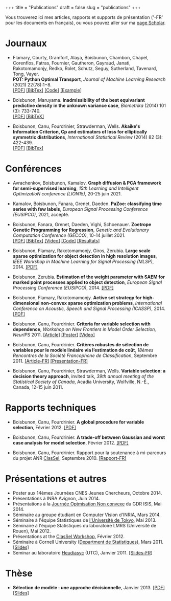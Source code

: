 +++ 
title = "Publications"
draft = false
slug = "publications"
+++ 

Vous trouverez ici mes articles, rapports et supports de présentation ('-FR' pour les documents en français), ou vous pouvez aller sur ma [page Scholar](https://scholar.google.com/citations?user=mwuzuB8AAAAJ&hl=fr&oi=ao).

# Journaux

* Flamary, Courty, Gramfort, Alaya, Boisbunon, Chambon, Chapel, Corenflos, Fatras, Fournier, Gautheron, Gayraud, Janati, Rakotomamonjy, Redko, Rolet, Schutz, Seguy, Sutherland, Tavenard, Tong, Vayer. <br />
**POT: Python Optimal Transport**, *Journal of Machine Learning Research* (2021) 22(78):1−8. \
[[PDF]](https://jmlr.csail.mit.edu/papers/v22/20-451.html)
[[BibTex]](https://scholar.googleusercontent.com/scholar.bib?q=info:rIdNnjMUZTEJ:scholar.google.com/&output=citation&scisdr=CgXTBRi1EIiZ4z6SgJk:AAGBfm0AAAAAYPqXmJlDYoREdcAR6dR8kBAbnmA9IfJQ&scisig=AAGBfm0AAAAAYPqXmEiJ3-CeS3U7a8aH1CidYgWtpKM9&scisf=4&ct=citation&cd=-1&hl=fr&scfhb=1)
[[Code]](https://pythonot.github.io/)
[[Example]](https://towardsdatascience.com/hands-on-guide-to-python-optimal-transport-toolbox-part-1-922a2e82e621)

* Boisbunon, Maruyama. **Inadmissibility of the best equivariant predictive density in the unknown variance case**,
*Biometrika* (2014) 101 (3): 733-740.\
[[PDF]](http://arxiv.org/pdf/1308.2765.pdf)
[[BibTeX]](https://scholar.googleusercontent.com/scholar.bib?q=info:zfjQTgR5L8sJ:scholar.google.com/&output=citation&scisdr=CgXTBRi1EIiZ4z6dDS8:AAGBfm0AAAAAYPqYFS9beYWtUQ-6zpo62KjeBrZ9YXqM&scisig=AAGBfm0AAAAAYPqYFSckXqMvkIFzCsBplzw3cstPIWFJ&scisf=4&ct=citation&cd=-1&hl=fr&scfhb=1)

* Boisbunon, Canu, Fourdrinier, Strawderman, Wells. 
**Akaike's Information Criterion, Cp and estimators of loss for elliptically symmetric distributions**,
*International Statistical Review* (2014) 82 (3): 422-439.\
[[PDF]](http://arxiv.org/pdf/1308.2766.pdf)
[[BibTex]](https://scholar.googleusercontent.com/scholar.bib?q=info:itYlAWazpwgJ:scholar.google.com/&output=citation&scisdr=CgXTBRi1EIiZ4z6SPFY:AAGBfm0AAAAAYPqXJFabAwL0aFNAgLzo71Jymjf5QN-Y&scisig=AAGBfm0AAAAAYPqXJD3oE5nLHtYQh7lti3YCjQfooQd-&scisf=4&ct=citation&cd=-1&hl=fr&scfhb=1)


# Conférences

* Avrachenkov, Boisbunon, Kamalov. 
**Graph diffusion & PCA framework for semi-supervised learning**,
*15th Learning and Intelligent OptimizatioN conference (LION15)*, 20-25 juin 2021. 

* Kamalov, Boisbunon, Fanara, Grenet, Daeden. 
**PaZoe: classifying time series with few labels**,
*European Signal Processing Conference (EUSIPCO)*, 2021, accepté. 

* Boisbunon, Fanara, Grenet, Daeden, Vighi, Schoenauer. 
**Zoetrope Genetic Programming for Regression**,
*Genetic and Evolutionary Computation Conference (GECCO)*, 10-14 juillet 2021. \
[[PDF]](https://dl.acm.org/doi/pdf/10.1145/3449639.3459349)
[[BibTex]](https://scholar.googleusercontent.com/scholar.bib?q=info:SrHIcS3Jw4UJ:scholar.google.com/&output=citation&scisdr=CgXTBRi1EIiZ4z6TdFU:AAGBfm0AAAAAYPqWbFWTRYVCdfYYkONZWnGv5OG0MKTn&scisig=AAGBfm0AAAAAYPqWbAT05yB4P9pnIg2ohXIRLF4ZPPdV&scisf=4&ct=citation&cd=-1&hl=fr&scfhb=1)
[[Video]](https://www.youtube.com/watch?v=L7XbUn8SRUY)
[[Code]](https://gitlab.devenv.mydatamodels.com/publications/bench-zgp-symbolic-regression)
[[Résultats]](https://towardsdatascience.com/what-if-we-didnt-have-to-compromise-between-interpretability-and-performance-da00d4e30a44)
<!-- <p class="infolinks">  <a href="javascript:toggleInfo('boisbunon2021zoetrope','abstract')">[Abstract]</a> -->
<!-- [[BibTeX]](javascript:toggleInfo('boisbunon2021zoetrope','bibtex'))
<tr class="abstract noshow" id="boisbunon2021zoetrope"> 
 <td><b>Abstract</b>:  The Zoetrope Genetic Programming (ZGP) algorithm is based on an original representation for mathematical expressions, targeting evolutionary symbolic regression.The zoetropic representation uses repeated fusion operations between partial expressions, starting from the terminal set. Repeated fusions within an individual gradually generate more complex expressions, ending up in what can be viewed as new features. These features are then linearly combined to best fit the training data. ZGP individuals then undergo specific crossover and mutation operators, and selection takes place between parents and offspring. ZGP is validated using a large number of public domain regression datasets, and compared to other symbolic regression algorithms, as well as to traditional machine learning algorithms. ZGP reaches state-of-the-art performance with respect to both types of algorithms, and demonstrates a low computational time compared to other symbolic regression approaches. </td> 
 </tr> 
<tr class="bibtex noshow" id="bib_boisbunon2021zoetrope"> 
 <td><b>BibTeX</b>:
 <pre> @misc{boisbunon2021zoetrope,
      title={Zoetrope Genetic Programming for Regression}, 
      author={Aurélie Boisbunon and Carlo Fanara and Ingrid Grenet and Jonathan Daeden and Alexis Vighi and Marc Schoenauer},
      year={2021},
      eprint={2102.13388},
      archivePrefix={arXiv},
      primaryClass={stat.ML}
} </pre>
-->

* Boisbunon, Flamary, Rakotomamonjy, Giros, Zerubia. 
**Large scale sparse optimization for object detection in high resolution images**,
*IEEE Workshop in Machine Learning for Signal Processing (MLSP)*, 2014. 
[[PDF]](http://remi.flamary.com/biblio/boisbunon2014largescale.pdf)
<!-- <p class="infolinks">  <a href="javascript:toggleInfo('boisbunon2014large','abstract')">[Abstract]</a>    <a href="javascript:toggleInfo('boisbunon2014large','bibtex')">[BibTeX]</a>         
 </p> 
 </td> 
 </tr> 
<tr class="abstract noshow" id="abs_boisbunon2014large"> 
 <td><b>Abstract</b>: In this work, we address the problem of detecting objects in images by expressing the image as convolutions between activation matrices and dictionary atoms. The activation matrices are estimated through sparse optimization and correspond to the position of the objects. In particular, we propose an efficient algorithm based on an active set strategy that is easily scalable and can be computed in parallel. We apply it to a toy image and a satellite image where the aim is to detect all the boats in a harbor. These results show the benefit of using nonconvex penalties, such as the log-sum penalty, over the convex l1 penalty.</td> 
 </tr> 
<tr class="bibtex noshow" id="bib_boisbunon2014large"> 
 <td><b>BibTeX</b>:
 <pre> @inproceedings{boisbunon2014large,
author = {Boisbunon, A. and Flamary, R. and Rakotomamonjy, A. and Giros, A. and Zerubia, J.},
title = {Large scale sparse optimization for object detection in high resolution images}, 
booktitle = {IEEE Workshop in Machine Learning for Signal Processing (MLSP)},
year = {2014}
} </pre> -->
 
* Boisbunon, Zerubia. 
**Estimation of the weight parameter with SAEM for marked point processes applied to object detection**, 
 *European Signal Processing Conference (EUSIPCO)*, 2014. 
[[PDF]](http://hal.inria.fr/docs/01/06/62/32/PDF/Template.pdf)
<!-- <p class="infolinks">  <a href="javascript:toggleInfo('boisbunon2014estimation','abstract')">[Abstract]</a>
<a href="javascript:toggleInfo('boisbunon2014estimation','bibtex')">[BibTeX]</a>
<tr class="abstract noshow" id="abs_boisbunon2014estimation"> 
 <td><b>Abstract</b>: We consider the problem of estimating one of the parameters of a marked point process, namely the tradeoff parameter between the data and prior energy terms defining the probability density of the process. In previous work, the Stochastic Expectation-Maximization (SEM) algorithm was used. However, SEM is well known for having bad convergence properties, which might also slow down the estimation time. Therefore, in this work, we consider an alternative to SEM: the Stochastic Approximation EM algorithm, which makes an efficient use of all the data simulated. We compare both approaches on high resolution satellite images where the objective is to detect boats in a harbor.</td> 
 </tr> 
<tr class="bibtex noshow" id="bib_boisbunon2014estimation"> 
 <td><b>BibTeX</b>:
 <pre> @inproceedings{boisbunon2014estimation,
author = {Boisbunon, A. and Zerubia, J.},
title = {Estimation of the weight parameter with SAEM for marked point processes applied to object detection}, 
booktitle = {European Signal Processing Conference (EUSIPCO)},
year = {2014}
} </pre>
--> 
 
* Boisbunon, Flamary, Rakotomamonjy. 
**Active set strategy for high-dimensional non-convex sparse optimization problems**, 
*International Conference on Acoustic, Speech and Signal Processing (ICASSP)*, 2014. 
[[PDF]](http://remi.flamary.com/biblio/boisbunon2014active.pdf)
<!-- <p class="infolinks">  <a href="javascript:toggleInfo('boisbunon2014active','abstract')">[Abstract]</a>
<a href="javascript:toggleInfo('boisbunon2014active','bibtex')">[BibTeX]</a>
<tr class="abstract noshow" id="abs_boisbunon2014active"> 
 <td><b>Abstract</b>: The use of non-convex sparse regularization has attracted much interest when estimating a very sparse model on high dimensional data. In this work we express the optimality conditions of the optimization problem for a large class of non-convex regularizers. From those conditions, we derive an efficient active set strategy that avoids the computing of unnecessary gradients. Numerical experiments on both generated and real life datasets show a clear gain in computational cost w.r.t. the state of the art when using our method to obtain very sparse solutions.</td> 
 </tr> 
<tr class="bibtex noshow" id="bib_boisbunon2014active"> 
 <td><b>BibTeX</b>:
 <pre> @inproceedings{ boisbunon2014active,
 author = { Boisbunon, A. and Flamary, R. and Rakotomamonjy, A. },
 title = { Active set strategy for high-dimensional non-convex sparse optimization problems }, 
 booktitle = { International Conference on Acoustic, Speech and Signal Processing (ICASSP) },
 year = { 2014 } 
 } </pre>
--> 
 
* Boisbunon, Canu, Fourdrinier. 
**Criteria for variable selection with dependence**,
*Workshop on New Frontiers in Model Order Selection, NeurIPS* 2011. 
[[Article]](http://hal.archives-ouvertes.fr/hal-00626307/en/)
[[Poster]](http://aurelie.boisbunon.free.fr/downloads/posterNIPS2011.pdf)
[[Video]](http://videolectures.net/aurelie_boisbunon/)
<!-- <p class="infolinks">
<a href="javascript:toggleInfo('nips2011','bibtex')">[BibTeX]</a> 
</p> 
</td> 
</tr>
<tr class="bibtex noshow" id="bib_nips2011"> 
<td><b>BibTeX</b>:
<pre> @conference{boisbunon2011criteria,
  author = {Boisbunon, A. and Canu, S. and Fourdrinier, D.},
  title = {Criteria for variable selection with dependence},
  booktitle = {Workshop on New Frontiers in Model Order Selection, NIPS 2011},
  year = {2011}
} </pre>
-->

* Boisbunon, Canu, Fourdrinier. 
**Critères robustes de sélection de variables pour le modèle linéaire via l’estimation de coût**,
*18èmes Rencontres de la Société Francophone de Classification*, Septembre 2011.
[[Article-FR]](http://aurelie.boisbunon.free.fr/downloads/BoisbunonCanuFourdrinier.pdf)
[[Presentation-FR]](http://aurelie.boisbunon.free.fr/downloads/ABoisbunon_SFC11.pdf)
<!-- <p class="infolinks">
<a href="javascript:toggleInfo('sfc2011','bibtex')">[BibTeX]</a> 
<tr class="bibtex noshow" id="bib_sfc2011"> 
<td><b>BibTeX</b>:
<pre> @inproceedings{boisbunon2011criteres,
  author = {Boisbunon, A., Canu, S., Fourdrinier, D.},
  title = {Crit{\`e}res robustes de s{\'e}lection de variables pour le mod{\`e}le
	lin{\'e}aire via l‚Äôestimation de co{\^u}t},
  booktitle = {Proceedings of the 18th Conference of the Francophone Clustering
	Society},
  year = {2011},
  owner = {aboisbunon},
  timestamp = {2012.09.16}
} </pre>
-->

* Boisbunon, Canu, Fourdrinier, Strawderman, Wells. 
**Variable selection: a decision theory approach**, invited talk, *39th annual meeting of the Statistical Society of Canada*, 
Acadia University, Wolfville, N.-É., Canada, 12-15 juin 2011. 

# Rapports techniques
* Boisbunon, Canu, Fourdrinier. 
**A global procedure for variable selection**,
Février 2012.
[[PDF]](http://aurelie.boisbunon.free.fr/downloads/BCF_icml2012_report.pdf)
<!-- <a href="javascript:toggleInfo('icml2012','bibtex')">[BibTeX]</a> 
<tr class="bibtex noshow" id="bib_icml2012"> 
<td><b>BibTeX</b>:
<pre> @techreport{ boisbunon2012global,
 author = { Boisbunon, A. and Canu, S. and Fourdrinier, D. },
 title = { A global procedure for variable selection },
 institution = { Universit{\'e} de Rouen and INSA de Rouen },
 year = { 2012 } 
 } </pre>
--> 
* Boisbunon, Canu, Fourdrinier. 
**A trade-off between Gaussian and worst case analysis for model selection**,
Février 2012.
[[PDF]](http://aurelie.boisbunon.free.fr/downloads/BCF_colt2012_report.pdf)
<!-- <a href="javascript:toggleInfo('colt2012','bibtex')">[BibTeX]</a> 
<tr class="bibtex noshow" id="bib_colt2012"> 
<td><b>BibTeX</b>:
<pre> @techreport{ boisbunon2012tradeoff,
 author = { Boisbunon, A. and Canu, S. and Fourdrinier, D. },
 title = { A trade-off between Gaussian and worst case analysis for model selection },
 institution = { Universit{\'e} de Rouen and INSA de Rouen },
 year = { 2012 } 
 } </pre>
-->
* Boisbunon, Canu, Fourdrinier. 
Rapport pour la soutenance à mi-parcours du projet ANR [ClasSel](http://www.hds.utc.fr/classel/doku.php),
Septembre 2010.
[[Rapport-FR]](http://aurelie.boisbunon.free.fr/downloads/rapport_ANR_miparcours_2010.pdf)

# Présentations et autres

* Poster aux 14èmes Journées CNES Jeunes Chercheurs, Octobre 2014.
* Présentations à INRA Avignon, Juin 2014.
* Présentations à la [Journée Optmisation Non convexe](http://www.gdr-isis.fr/index.php?page=reunion&idreunion=246) du GDR ISIS, Mai 2014.
* Séminaire au groupe étudiant en Computer Vision d'INRIA, Mars 2014.
* Séminaire à l'équipe Statistiques de [l'Université de Tokyo](https://www.u-tokyo.ac.jp/en/), Mai 2013.
* Séminaire à l'équipe Statistiques du laboratoire LMRS (Université de Rouen), Mai 2012.
* Présentations at the [ClasSel Workshop](https://sites.google.com/site/workshopclassel/), Février 2012.
* Séminaire à Cornell University ([Department de Statistiques](http://www.stat.cornell.edu/)), 
Mars 2011. 
[[Slides]](http://aurelie.boisbunon.free.fr/downloads/Cornell_stud_seminar.pdf)
* Seminar au laboratoire [Heudiasyc](http://www.hds.utc.fr/) (UTC), Janvier 2011.
[[Slides-FR]](http://aurelie.boisbunon.free.fr/downloads/Seminaire_Compiegne_janv2011.pdf)

# Thèse

* **Sélection de modèle : une approche décisionnelle**,
Janvier 2013.
[[PDF]](http://aurelie.boisbunon.free.fr/downloads/these.pdf)
[[Slides]](http://aurelie.boisbunon.free.fr/downloads/soutenance.pdf)
